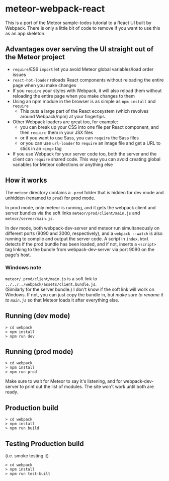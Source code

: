# meteor-webpack-react

This is a port of the Meteor sample-todos tutorial to a React UI built by Webpack.  There is only a little bit of code to remove if you want to use this as an app skeleton.

## Advantages over serving the UI straight out of the Meteor project

* `require`/ES6 `import` let you avoid Meteor global variables/load order issues
* `react-hot-loader` reloads React components without reloading the entire page
  when you make changes
* If you `require` your styles with Webpack, it will also reload them without
  reloading the entire page when you make changes to them
* Using an npm module in the browser is as simple as `npm install` and `require`
  * This puts a large part of the React ecosystem (which revolves around Webpack/npm)
    at your fingertips
* Other Webpack loaders are great too, for example:
  * you can break up your CSS into one file per React component, and then `require`
    them in your JSX files
  * or if you want to use Sass, you can `require` the Sass files
  * or you can use `url-loader` to `require` an image file and get a URL to stick in
    an `<img>` tag
* If you use Webpack for your server code too, both the server and the client can `require`
  shared code.  This way you can avoid creating global variables for Meteor collections or
  anything else

## How it works

The `meteor` directory contains a `.prod` folder that is hidden for dev mode and unhidden (renamed to `prod`) for prod mode.

In prod mode, only meteor is running, and it gets the webpack client and server bundles via the soft links `meteor/prod/client/main.js` and `meteor/server/main.js`.

In dev mode, both webpack-dev-server and meteor run simultaneously on different ports (9090 and 3000, respectively), and a `webpack --watch` is also running to compile and output the server code.  A script in `index.html` detects if the prod bundle has been loaded, and if not, inserts a `<script>` tag linking to the bundle from webpack-dev-server via port 9090 on the page's host.

### Windows note

`meteor/.prod/client/main.js` is a soft link to `../../../webpack/assets/client.bundle.js`.  
(Similarly for the server bundle.) I don't know
if the soft link will work on Windows.  If not, you can just copy the bundle in, but *make sure
to rename it to `main.js`* so that Meteor loads it after everything else.

## Running (dev mode)

```
> cd webpack
> npm install
> npm run dev
```
## Running (prod mode)

```
> cd webpack
> npm install
> npm run prod
```
Make sure to wait for Meteor to say it's listening, and for webpack-dev-server to print out the list of modules.  The site won't work until both are ready.

## Production build

```
> cd webpack
> npm install
> npm run build
```

## Testing Production build
(i.e. smoke testing it)
```
> cd webpack
> npm install
> npm run test-built
```
